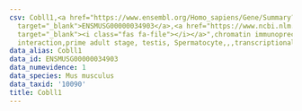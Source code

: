 ```yaml
---
csv: Cobll1,<a href="https://www.ensembl.org/Homo_sapiens/Gene/Summary?db=core;g=ENSMUSG00000034903"
  target="_blank">ENSMUSG00000034903</a>,<a href="https://www.ncbi.nlm.nih.gov/pubmed/25450459"
  target="_blank"><i class="fas fa-file"></i></a>",chromatin immunoprecipitation assay,direct
  interaction,prime adult stage, testis, Spermatocyte,,,transcriptional regulation,
data_alias: Cobll1
data_id: ENSMUSG00000034903
data_numevidence: 1
data_species: Mus musculus
data_taxid: '10090'
title: Cobll1
---
```

